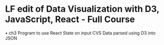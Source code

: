 # LF edit of Data Visualization with D3, JavaScript, React - Full Course

• ch3
Program to use React State on input CVS Data parsed using D3 into JSON

